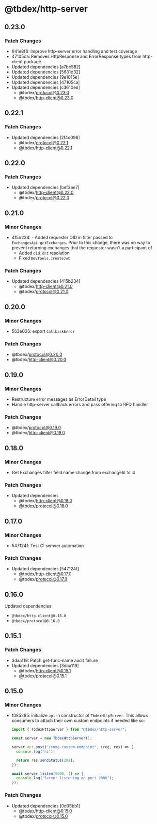 # @tbdex/http-server

## 0.23.0

### Patch Changes

- 941e8f6: Improve http-server error handling and test coverage
- 47105ca: Removes HttpResponse and ErrorResponse types from http-client package
- Updated dependencies [a7bc582]
- Updated dependencies [5631d32]
- Updated dependencies [9e1015e]
- Updated dependencies [47105ca]
- Updated dependencies [c3610ed]
  - @tbdex/protocol@0.23.0
  - @tbdex/http-client@0.23.0

## 0.22.1

### Patch Changes

- Updated dependencies [2f4c096]
  - @tbdex/protocol@0.22.1
  - @tbdex/http-client@0.22.1

## 0.22.0

### Patch Changes

- Updated dependencies [bef3ae7]
  - @tbdex/http-client@0.22.0
  - @tbdex/protocol@0.22.0

## 0.21.0

### Minor Changes

- 415b234: - Added requester DID in filter passed to `ExchangesApi.getExchanges`. Prior to this change, there was no way to prevent returning exchanges that the requester wasn't a participant of
  - Added `did:dht` resolution
  - Fixed `DevTools.createJwt`

### Patch Changes

- Updated dependencies [415b234]
  - @tbdex/http-client@0.21.0
  - @tbdex/protocol@0.21.0

## 0.20.0

### Minor Changes

- 563e036: export `CallbackError`

### Patch Changes

- @tbdex/protocol@0.20.0
- @tbdex/http-client@0.20.0

## 0.19.0

### Minor Changes

- Restructure error messages as ErrorDetail type
- Handle http-server callback errors and pass offering to RFQ handler

### Patch Changes

- @tbdex/protocol@0.19.0
- @tbdex/http-client@0.19.0

## 0.18.0

### Minor Changes

- Get Exchanges filter field name change from exchangeId to id

### Patch Changes

- Updated dependencies
  - @tbdex/http-client@0.18.0
  - @tbdex/protocol@0.18.0

## 0.17.0

### Minor Changes

- 547124f: Test CI semver automation

### Patch Changes

- Updated dependencies [547124f]
  - @tbdex/http-client@0.17.0
  - @tbdex/protocol@0.17.0

## 0.16.0

Updated dependencies

- `@tbdex/http-client@0.16.0`
- `@tbdex/protocol@0.16.0`

## 0.15.1

### Patch Changes

- 3daa119: Patch get-func-name audit failure
- Updated dependencies [3daa119]
  - @tbdex/http-client@0.15.1
  - @tbdex/protocol@0.15.1

## 0.15.0

### Minor Changes

- f085285: initialize `api` in constructor of `TbdexHttpServer`. This allows consumers to attach their own custom endpoints if needed like so:

  ```typescript
  import { TbdexHttpServer } from "@tbdex/http-server";

  const server = new TbdexHttpServer();

  server.api.post("/some-custom-endpoint", (req, res) => {
    console.log("hi");

    return res.sendStatus(202);
  });

  await server.listen(9000, () => {
    console.log("Server listening on port 9000");
  });
  ```

### Patch Changes

- Updated dependencies [0d05bb1]
  - @tbdex/http-client@0.15.0
  - @tbdex/protocol@0.15.0
